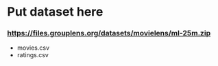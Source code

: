 # Put dataset here
### https://files.grouplens.org/datasets/movielens/ml-25m.zip
* movies.csv
* ratings.csv